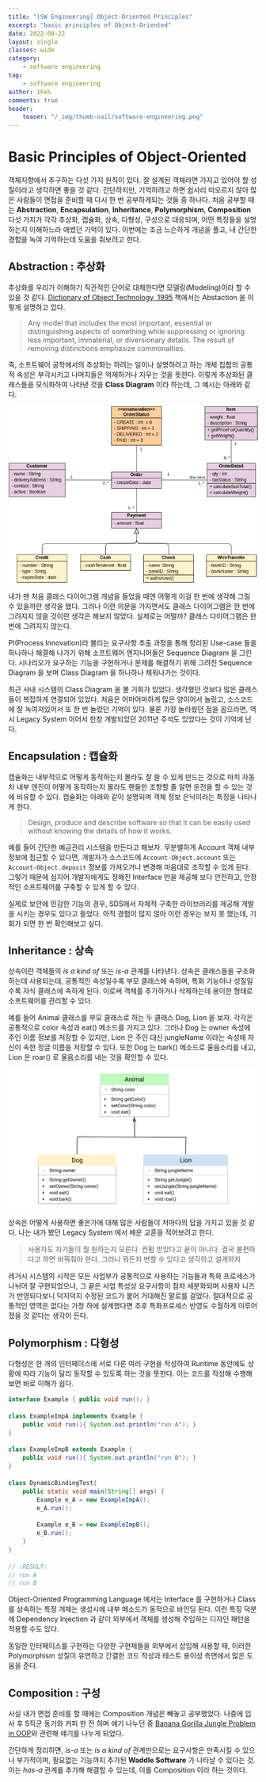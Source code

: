 ```yaml
---
title: "[SW Engineering] Object-Oriented Principles"
excerpt: "basic principles of Object-Oriented"
date: 2022-08-22
layout: single
classes: wide
category:
    - software engineering
tag:
    - software engineering
author: 1FeS
comments: true
header:
    teaser: "/_img/thumb-nail/software-engineering.png"
---
```


# Basic Principles of Object-Oriented

객체지향에서 추구하는 다섯 가지 원칙이 있다. 잘 설계된 객체라면 가지고 있어야 할 성질이라고 생각하면 좋을 것 같다. 간단하지만, 기억하려고 하면 쉽사리 떠오르지 않아 많은 사람들이 면접을 준비할 때 다시 한 번 공부하게되는 것들 중 하나다. 처음 공부할 때는 **Abstraction**, **Encapsulation**, **Inheritance**, **Polymorphism**, **Composition** 다섯 가지가 각각 추상화, 캡슐화, 상속, 다형성, 구성으로 대응되며, 어떤 특징들을 설명하는지 이해하느라 애썼던 기억이 있다. 이번에는 조금 느슨하게 개념을 풀고, 내 간단한 경험을 녹여 기억하는데 도움을 줘보려고 한다.

## Abstraction : 추상화

추상화를 우리가 이해하기 직관적인 단어로 대체한다면 모델링(Modeling)이라 할 수 있을 것 같다. [Dictionary of Object Technology, 1995](https://www.amazon.com/Dictionary-Object-Technology-Definitive-Reference/dp/1884842097) 책에서는 Abstaction 을 이렇게 설명하고 있다.

> Any model that includes the most important, essential or distinguishing aspects of something while suppressing or ignoring less important, immaterial, or diversionary details. The result of removing distinctions emphasize commonalties.

즉, 소프트웨어 공학에서의 추상화는 하려는 일이나 설명하려고 하는 개체 집합의 공통적 속성은 부각시키고 나머지들은 억제하거나 지우는 것을 뜻한다. 이렇게 추상화된 클래스들을 모식화하여 나타낸 것을 **Class Diagram** 이라 하는데, 그 예시는 아래와 같다.

<img src="/_img/2022-08-22/uml-class-diagram-example-sales-order-system.png">

내가 맨 처음 클래스 다이어그램 개념을 들었을 때엔 어떻게 이걸 한 번에 생각해 그릴 수 있을까란 생각을 했다. 그러나 이런 의문을 가지면서도 클래스 다이어그램은 한 번에 그려지지 않을 것이란 생각은 해보지 않았다. 실제로는 어떨까? 클래스 다이어그램은 한 번에 그려지지 않는다.

PI(Process Innovation)라 불리는 요구사항 추출 과정을 통해 정리된 Use-case 들을 하나하나 해결해 나가기 위해 소프트웨어 엔지니어들은 Sequence Diagram 을 그린다. 시나리오가 요구하는 기능을 구현하거나 문제를 해결하기 위해 그려진 Sequence Diagram 을 보며 Class Diagram 을 하나하나 채워나가는 것이다.

최근 사내 시스템의 Class Diagram 을 볼 기회가 있었다. 생각했던 것보다 많은 클래스들이 복잡하게 연결되어 있었다. 처음은 어마어마하게 많은 양이어서 놀랐고, 소스코드에 잘 녹여져있어서 또 한 번 놀랐던 기억이 있다. 물론 가장 놀라웠던 점을 꼽으라면, 역시 Legacy System 이어서 한창 개발되었던 2011년 주석도 있었다는 것이 기억에 난다.

## Encapsulation : 캡슐화

캡슐화는 내부적으로 어떻게 동작하는지 몰라도 잘 쓸 수 있게 만드는 것으로 마치 자동차 내부 엔진이 어떻게 동작하는지 몰라도 핸들만 조향할 줄 알면 운전을 할 수 있는 것에 비유할 수 있다. 캡슐화는 아래와 같이 설명되며 객체 정보 은닉이라는 특징을 나타나게 한다.

> Design, produce and describe software so that it can be easily used without knowing the details of how it works.

예를 들어 간단한 예금관리 시스템을 만든다고 해보자. 무분별하게 Account 객체 내부 정보에 접근할 수 있다면, 개발자가 소스코드에 `Account-Object.account` 또는 `Account-Object.deposit` 정보를 가져오거나 변경해 마음대로 조작할 수 있게 된다. 그렇기 때문에 심지어 개발자에게도 정해진 Interface 만을 제공해 보다 안전하고, 안정적인 소프트웨어를 구축할 수 있게 할 수 있다.

실제로 보안에 민감한 기능의 경우, SDS에서 자체적 구축한 라이브러리를 제공해 개발을 시키는 경우도 있다고 들었다. 아직 경험이 많지 않아 이런 경우는 보지 못 했는데, 기회가 되면 한 번 확인해보고 싶다.

## Inheritance : 상속

상속이란 객체들의 *is a kind of* 또는 *is-a* 관계를 나타낸다. 상속은 클래스들을 구조화하는데 사용되는데, 공통적인 속성일수록 부모 클래스에 속하며, 특화 기능이나 성질일수록 자식 클래스에 속하게 된다. 이로써 객체를 추가하거나 삭제하는데 용이한 형태로 소프트웨어를 관리할 수 있다.

예를 들어 Animal 클래스를 부모 클래스로 하는 두 클래스 Dog, Lion 을 보자. 각각은 공통적으로 color 속성과 eat() 메소드를 가지고 있다. 그러나 Dog 는 owner 속성에 주인 이름 정보를 저장할 수 있지만, Lion 은 주인 대신 jungleName 이라는 속성에 자신이 속한 정글 이름을 저장할 수 있다. 또한 Dog 는 bark() 메소드로 울음소리를 내고, Lion 은 roar() 로 울음소리를 내는 것을 확인할 수 있다.

<img src="/_img/2022-08-22/oop-inheritance.png">

상속은 어떻게 사용하면 좋은가에 대해 많은 사람들이 저마다의 답을 가지고 있을 것 같다. 나는 내가 봤던 Legacy System 에서 배운 교훈을 적어보려고 한다. 

> 사용자도 자기들이 뭘 원하는지 모른다. 컨펌 받았다고 끝이 아니다. 결국 불편하다고 하면 바꿔줘야 한다. 그러니 뭐든지 변할 수 있다고 생각하고 설계하자

레거시 시스템의 시작은 모든 사업부가 공통적으로 사용하는 기능들과 특화 프로세스가 나뉘어 잘 구현되었으나, 그 끝은 사업 특성상 요구사항이 점차 세분화되며 사용자 니즈가 반영되다보니 덕지덕지 수정된 코드가 붙어 거대해진 말로를 걸었다. 절대적으로 공통적인 영역은 없다는 가정 하에 설계했다면 추후 특화프로세스 반영도 수월하게 이루어졌을 것 같다는 생각이 든다.

## Polymorphism : 다형성

다형성은 한 개의 인터페이스에 서로 다른 여러 구현을 작성하여 Runtime 동안에도 상황에 따라 기능이 달리 동작할 수 있도록 하는 것을 뜻한다. 이는 코드를 작성해 수행해보면 바로 이해가 쉽다.

```java
interface Example { public void run(); }

class ExampleImpA implements Example {
    public void run(){ System.out.println("run A"); }
}

class ExampleImpB extends Example {
    public void run(){ System.out.println("run B"); }
}

class DynamicBindingTest{
    public static void main(String[] args) {
        Example e_A = new ExampleImpA();
        e_A.run();

        Example e_B = new ExampleImpB();
        e_B.run();
    }
}

// :RESULT:
// run A
// run B
```

Object-Oriented Programming Language 에서는 Interface 를 구현하거나 Class 를 상속하는 특정 개체는 생성시에 내부 메소드가 동적으로 바인딩 된다. 이런 특징 덕분에 Dependency Injection 과 같이 외부에서 객체를 생성해 주입하는 디자인 패턴을 적용할 수도 있다. 

동일한 인터페이스를 구현하는 다양한 구현체들을 외부에서 삽입해 사용할 때, 이러한 Polymorphism 성질이 유연하고 간결한 코드 작성과 테스트 용이성 측면에서 많은 도움을 준다. 

## Composition : 구성

사실 내가 면접 준비를 할 때에는 Composition 개념은 빼놓고 공부했었다. 나중에 입사 후 S직군 동기와 커피 한 잔 하며 얘기 나누던 중 [Banana Gorilla Jungle Problem in OOP](https://medium.com/codemonday/banana-gorilla-jungle-oop-5052b2e4d588)와 관련해 얘기를 나누게 되었다. 

간단하게 정리하면, *is-a* 또는 *is a kind of* 관계만으로는 요구사항은 만족시킬 수 있으나 부가적이며, 필요없는 기능까지 추가된 **Waddle Software** 가 나타날 수 있다는 것. 이는 *has-a* 관계를 추가해 해결할 수 있는데, 이를 Composition 이라 하는 것이다.